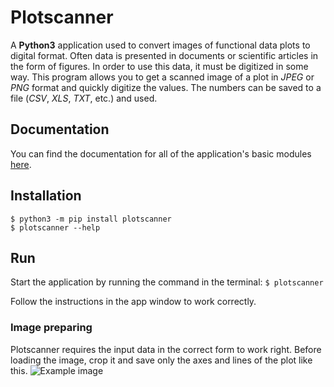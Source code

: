 # Plotscanner

A __Python3__ application used to convert images of functional data plots to digital format.
Often data is presented in documents or scientific articles in the form of figures. In order to use this data, it must be digitized in some way. This program allows you to get a scanned image of a plot in _JPEG_ or _PNG_ format and quickly digitize the values. The numbers can be saved to a file (_CSV_, _XLS_, _TXT_, etc.) and used.

## Documentation 
You can find the documentation for all of the application's basic modules [here](https://github.com/IlS0/Plot-digitization/tree/main/docs/plotscanner).

## Installation
```
$ python3 -m pip install plotscanner
$ plotscanner --help
```

## Run
Start the application by running the command in the terminal:
`$ plotscanner`

Follow the instructions in the app window to work correctly.
### Image preparing
Plotscanner requires the input data in the correct form to work right. Before loading the image, crop it and save only the axes and lines of the plot like this.
![Example image](./plotscanner/readme_imgs/example.jpg)

 

